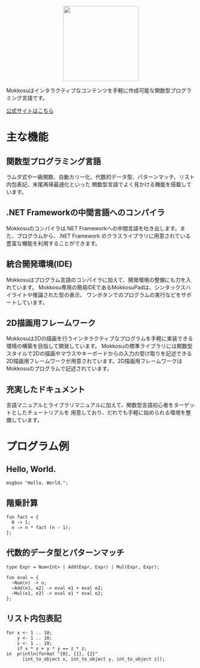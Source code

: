 <p align="center">
<img width="200" height="200" src="https://raw.githubusercontent.com/lambdataro/Mokkosu/master/Logo/mokkosu.png"/>
</p>

Mokkosuはインタラクティブなコンテンツを手軽に作成可能な関数型プログラミング言語です。

[公式サイトはこちら](http://lambdataro.sakura.ne.jp/mokkosu/)

# 主な機能
## 関数型プログラミング言語
ラムダ式や一級関数、自動カリー化、代数的データ型、パターンマッチ、リスト内包表記、末尾再帰最適化といった
関数型言語でよく見かける機能を搭載しています。

## .NET Frameworkの中間言語へのコンパイラ
Mokkosuのコンパイラは.NET Frameworkへの中間言語を吐き出します。また、プログラムから、.NET Framework
のクラスライブラリに用意されている豊富な機能を利用することができます。

## 統合開発環境(IDE)
Mokkosuはプログラム言語のコンパイラに加えて、開発環境の整備にも力を入れています。
Mokkosu専用の簡易IDEであるMokkosuPadは、シンタックスハイライトや推論された型の表示、
ワンボタンでのプログラムの実行などをサポートしています。

## 2D描画用フレームワーク
Mokkosuは2Dの描画を行うインタラクティブなプログラムを手軽に実装できる環境の構築を目指して開発しています。
Mokkosuの標準ライブラリには関数型スタイルで2Dの描画やマウスやキーボードからの入力の受け取りを記述できる
2D描画用フレームワークが用意されています。2D描画用フレームワークはMokkosuのプログラムで記述されています。

## 充実したドキュメント
言語マニュアルとライブラリマニュアルに加えて、関数型言語初心者をターゲットとしたチュートリアルを
用意しており、だれでも手軽に始められる環境を整備しています。

# プログラム例
## Hello, World.
```
msgbox "Hello, World.";
```

## 階乗計算
```
fun fact = {
  0 -> 1;
  n -> n * fact (n - 1);
};
```

## 代数的データ型とパターンマッチ
```
type Expr = Num<Int> | Add(Expr, Expr) | Mul(Expr, Expr);

fun eval = {
  ~Num(n) -> n;
  ~Add(e1, e2) -> eval e1 + eval e2;
  ~Mul(e1, e2) -> eval e1 * eval e2;
};
```

## リスト内包表記
```
for x <- 1 .. 10;
    y <- 1 .. 10;
    z <- 1 .. 10;
    if x * x + y * y == z * z;
in  println(format "{0}, {1}, {2}"
      [int_to_object x, int_to_object y, int_to_object z]);
```
